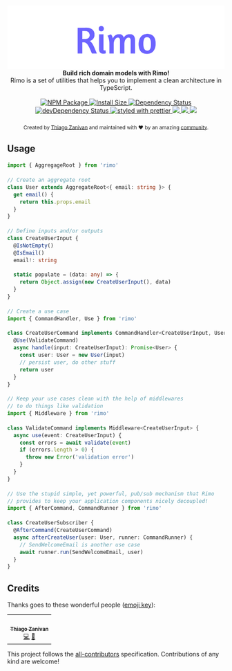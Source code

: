 <img src="https://raw.githubusercontent.com/thiagozf/rimo/master/rimo.png" alt="rimo banner" align="center" />

<br />

<div align="center"><strong>Build rich domain models with Rimo!</strong></div>
<div align="center">Rimo is a set of utilities that helps you to implement a clean architecture in TypeScript.</div>

<br />

<div align="center">
  <!-- NPM Package -->
  <a href="https://badge.fury.io/js/rimo">
    <img src="https://badge.fury.io/js/rimo.svg" alt="NPM Package" />
  </a>
  <!-- Install Size -->
  <a href="https://packagephobia.now.sh/result?p=rimo">
    <img src="https://packagephobia.now.sh/badge?p=rimo" alt="Install Size" />
  </a>
  <!-- Dependency Status -->
  <a href="https://david-dm.org/thiagozf/rimo">
    <img src="https://david-dm.org/thiagozf/rimo.svg" alt="Dependency Status" />
  </a>
  <!-- devDependency Status -->
  <a href="https://david-dm.org/thiagozf/rimo#info=devDependencies">
    <img src="https://david-dm.org/thiagozf/rimo/dev-status.svg" alt="devDependency Status" />
  </a>
  <!-- Prettier -->
  <a href="https://github.com/prettier/prettier">
    <img src="https://img.shields.io/badge/styled_with-prettier-ff69b4.svg" alt="styled with prettier" />
  </a>
  <!-- Snyk -->
  <a href="https://snyk.io/test/github/thiagozf/rimo">
    <img src="https://snyk.io/test/github/thiagozf/rimo/badge.svg" />
  </a>
  <!-- Coveralls -->
  <a href="https://coveralls.io/github/thiagozf/rimo">
    <img src="https://img.shields.io/coveralls/thiagozf/rimo.svg" />
  </a>
  <!-- Travis -->
  <a href="https://travis-ci.org/thiagozf/rimo">
    <img src="https://img.shields.io/travis/thiagozf/rimo.svg" />
  </a>
</div>

<br />
<div align="center">
  <sub>Created by <a href="https://github.com/thiagozf">Thiago Zanivan</a> and maintained with ❤️ by an amazing <a href="#credits">community</a>.</sub>
</div>

## Usage

```typescript
import { AggregageRoot } from 'rimo'

// Create an aggregate root
class User extends AggregateRoot<{ email: string }> {
  get email() {
    return this.props.email
  }
}

// Define inputs and/or outputs
class CreateUserInput {
  @IsNotEmpty()
  @IsEmail()
  email!: string

  static populate = (data: any) => {
    return Object.assign(new CreateUserInput(), data)
  }
}

// Create a use case
import { CommandHandler, Use } from 'rimo'

class CreateUserCommand implements CommandHandler<CreateUserInput, User> {
  @Use(ValidateCommand)
  async handle(input: CreateUserInput): Promise<User> {
    const user: User = new User(input)
    // persist user, do other stuff
    return user
  }
}

// Keep your use cases clean with the help of middlewares
// to do things like validation
import { Middleware } from 'rimo'

class ValidateCommand implements Middleware<CreateUserInput> {
  async use(event: CreateUserInput) {
    const errors = await validate(event)
    if (errors.length > 0) {
      throw new Error('validation error')
    }
  }
}

// Use the stupid simple, yet powerful, pub/sub mechanism that Rimo
// provides to keep your application components nicely decoupled!
import { AfterCommand, CommandRunner } from 'rimo'

class CreateUserSubscriber {
  @AfterCommand(CreateUserCommand)
  async afterCreateUser(user: User, runner: CommandRunner) {
    // SendWelcomeEmail is another use case
    await runner.run(SendWelcomeEmail, user)
  }
}
```

## Credits

Thanks goes to these wonderful people ([emoji key](https://allcontributors.org/docs/en/emoji-key)):

<!-- ALL-CONTRIBUTORS-LIST:START - Do not remove or modify this section -->
<!-- prettier-ignore-start -->
<!-- markdownlint-disable -->
<table>
  <tr>
    <td align="center"><a href="http://thiagozf.com"><img src="https://avatars2.githubusercontent.com/u/4684137?v=4" width="100px;" alt=""/><br /><sub><b>Thiago Zanivan</b></sub></a><br /><a href="https://github.com/thiagozf/rimo/commits?author=thiagozf" title="Code">💻</a> <a href="#tool-thiagozf" title="Tools">🔧</a></td>
  </tr>
</table>

<!-- markdownlint-enable -->
<!-- prettier-ignore-end -->

<!-- ALL-CONTRIBUTORS-LIST:END -->

This project follows the [all-contributors](https://github.com/kentcdodds/all-contributors) specification. Contributions of any kind are welcome!
